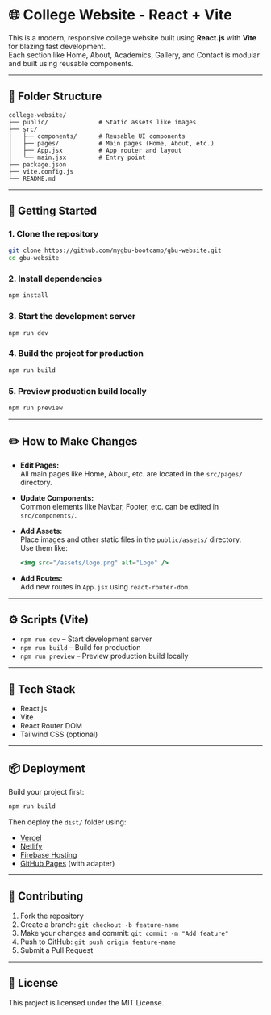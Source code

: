 # 🌐 College Website - React + Vite

This is a modern, responsive college website built using **React.js** with **Vite** for blazing fast development.  
Each section like Home, About, Academics, Gallery, and Contact is modular and built using reusable components.

---

## 📁 Folder Structure

```
college-website/
├── public/              # Static assets like images
├── src/
│   ├── components/      # Reusable UI components
│   ├── pages/           # Main pages (Home, About, etc.)
│   ├── App.jsx          # App router and layout
│   └── main.jsx         # Entry point
├── package.json
├── vite.config.js
└── README.md
```

---

## 🚀 Getting Started

### 1. Clone the repository

```bash
git clone https://github.com/mygbu-bootcamp/gbu-website.git
cd gbu-website
```

### 2. Install dependencies

```bash
npm install
```

### 3. Start the development server

```bash
npm run dev
```

### 4. Build the project for production

```bash
npm run build
```

### 5. Preview production build locally

```bash
npm run preview
```

---

## ✏️ How to Make Changes

- **Edit Pages:**  
  All main pages like Home, About, etc. are located in the `src/pages/` directory.

- **Update Components:**  
  Common elements like Navbar, Footer, etc. can be edited in `src/components/`.

- **Add Assets:**  
  Place images and other static files in the `public/assets/` directory.  
  Use them like:
  ```jsx
  <img src="/assets/logo.png" alt="Logo" />
  ```

- **Add Routes:**  
  Add new routes in `App.jsx` using `react-router-dom`.

---

## ⚙️ Scripts (Vite)

- `npm run dev` – Start development server
- `npm run build` – Build for production
- `npm run preview` – Preview production build locally

---

## 🧪 Tech Stack

- React.js
- Vite
- React Router DOM
- Tailwind CSS (optional)

---

## 📦 Deployment

Build your project first:

```bash
npm run build
```

Then deploy the `dist/` folder using:

- [Vercel](https://vercel.com/)
- [Netlify](https://www.netlify.com/)
- [Firebase Hosting](https://firebase.google.com/)
- [GitHub Pages](https://pages.github.com/) (with adapter)

---

## 🤝 Contributing

1. Fork the repository
2. Create a branch: `git checkout -b feature-name`
3. Make your changes and commit: `git commit -m "Add feature"`
4. Push to GitHub: `git push origin feature-name`
5. Submit a Pull Request

---

## 📄 License

This project is licensed under the MIT License.

